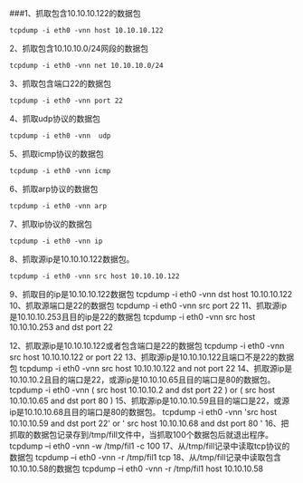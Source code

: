 ###1、抓取包含10.10.10.122的数据包 
```
tcpdump -i eth0 -vnn host 10.10.10.122
```
2、抓取包含10.10.10.0/24网段的数据包
```
tcpdump -i eth0 -vnn net 10.10.10.0/24
```
3、抓取包含端口22的数据包
```
tcpdump -i eth0 -vnn port 22
```
4、抓取udp协议的数据包
```
tcpdump -i eth0 -vnn  udp
```
5、抓取icmp协议的数据包
```
tcpdump -i eth0 -vnn icmp
```
6、抓取arp协议的数据包
```
tcpdump -i eth0 -vnn arp
```
7、抓取ip协议的数据包
```
tcpdump -i eth0 -vnn ip
```
8、抓取源ip是10.10.10.122数据包。
```
tcpdump -i eth0 -vnn src host 10.10.10.122
```
9、抓取目的ip是10.10.10.122数据包
tcpdump -i eth0 -vnn dst host 10.10.10.122
10、抓取源端口是22的数据包
tcpdump -i eth0 -vnn src port 22
11、抓取源ip是10.10.10.253且目的ip是22的数据包
tcpdump -i eth0 -vnn src host 10.10.10.253 and dst port 22
               
12、抓取源ip是10.10.10.122或者包含端口是22的数据包
tcpdump -i eth0 -vnn src host 10.10.10.122 or port 22
13、抓取源ip是10.10.10.122且端口不是22的数据包
tcpdump -i eth0 -vnn src host 10.10.10.122 and not port 22
14、抓取源ip是10.10.10.2且目的端口是22，或源ip是10.10.10.65且目的端口是80的数据包。
tcpdump -i eth0 -vnn \( src host 10.10.10.2 and dst port 22 \) or   \( src host 10.10.10.65 and dst port 80 \)
15、抓取源ip是10.10.10.59且目的端口是22，或源ip是10.10.10.68且目的端口是80的数据包。
tcpdump -i  eth0 -vnn 'src host 10.10.10.59 and dst port 22' or  ' src host 10.10.10.68 and dst port 80 '
16、把抓取的数据包记录存到/tmp/fill文件中，当抓取100个数据包后就退出程序。
tcpdump –i eth0 -vnn -w  /tmp/fil1 -c 100
17、从/tmp/fill记录中读取tcp协议的数据包
tcpdump –i eth0 -vnn -r  /tmp/fil1 tcp
18、从/tmp/fill记录中读取包含10.10.10.58的数据包
tcpdump –i eth0 -vnn -r  /tmp/fil1 host  10.10.10.58
